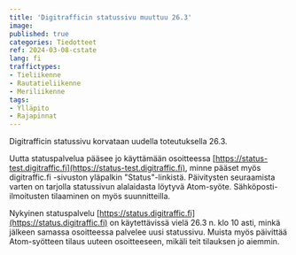 ```yaml
---
title: 'Digitrafficin statussivu muuttuu 26.3'
image:
published: true
categories: Tiedotteet
ref: 2024-03-08-cstate
lang: fi
traffictypes:
- Tieliikenne
- Rautatieliikenne
- Meriliikenne
tags:
- Ylläpito
- Rajapinnat
---
```


Digitrafficin statussivu korvataan uudella toteutuksella 26.3. 

Uutta statuspalvelua pääsee jo käyttämään osoitteessa [https://status-test.digitraffic.fi](https://status-test.digitraffic.fi), minne pääset myös digitraffic.fi -sivuston yläpalkin "Status"-linkistä. Päivitysten seuraamista varten on tarjolla statussivun alalaidasta löytyvä Atom-syöte. Sähköposti-ilmoitusten tilaaminen on myös suunnitteilla.

Nykyinen statuspalvelu [https://status.digitraffic.fi](https://status.digitraffic.fi) on käytettävissä vielä 26.3 n. klo 10 asti, minkä jälkeen samassa osoitteessa palvelee uusi statussivu. Muista myös päivittää Atom-syötteen tilaus uuteen osoitteeseen, mikäli teit tilauksen jo aiemmin.
